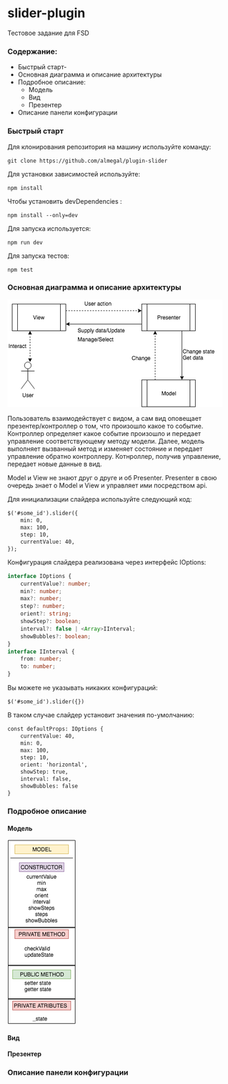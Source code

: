 # slider-plugin
Тестовое задание для FSD
### Содержание:
- Быстрый старт- 
- Основная диаграмма и описание архитектуры
- Подробное описание:
  - Модель
  - Вид
  - Презентер
- Описание панели конфигурации


### Быстрый старт
Для клонирования репозитория на машину используйте команду:
```
git clone https://github.com/almegal/plugin-slider
```

Для установки зависимостей используйте:
```
npm install
```

Чтобы установить devDependencies :
```
npm install --only=dev
```

Для запуска используется: 
```
npm run dev
```

Для запуска тестов:
```
npm test
```

### Основная диаграмма и описание архитектуры

![diagramma](https://github.com/almegal/plugin-slider/blob/master/uml/slider-plugin.png)

Пользователь взаимодействует с видом, а сам вид оповещает презентер/контроллер о том, что произошло какое то событие. Контроллер определяет какое событие произошло и передает управление соответствующему методу модели. Далее, модель выполняет вызванный метод и изменяет состояние и передает управление обратно контроллеру. Котнроллер, получив управление, передает новые данные в вид.

Model и View не знают друг о друге и об Presenter. Presenter в свою очередь знает о Model и View и управляет ими посредством api.

Для инициализации слайдера используйте следующий код:
```
$('#some_id').slider({
	min: 0,
	max: 100,
	step: 10,
	currentValue: 40,
});
```

Конфигурация слайдера реализована через интерфейс IOptions:
```typescript
interface IOptions {
	currentValue?: number;
	min?: number;
	max?: number;
	step?: number;
	orient?: string;
	showStep?: boolean;
	interval?: false | <Array>IInterval;
	showBubbles?: boolean;
}
interface IInterval {
	from: number;
	to: number;
}
```


Вы можете не указывать никаких конфигураций:
```
$('#some_id').slider({})
```

В таком случае слайдер установит значения по-умолчанию:
```typesccript
const defaultProps: IOptions {
	currentValue: 40,
	min: 0,
	max: 100,
	step: 10,
	orient: 'horizontal',
	showStep: true,
	interval: false,
	showBubbles: false
}
```


### Подробное описание

#### Модель

![diagramma model](https://github.com/almegal/plugin-slider/blob/master/uml/model.png)

#### Вид
#### Презентер

### Описание панели конфигурации